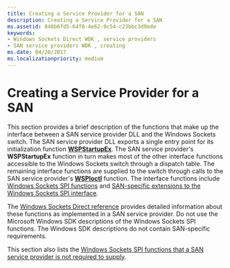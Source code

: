 ```yaml
---
title: Creating a Service Provider for a SAN
description: Creating a Service Provider for a SAN
ms.assetid: 848b6fd5-64f8-4e62-9c54-c23bbc3d9ede
keywords:
- Windows Sockets Direct WDK , service providers
- SAN service providers WDK , creating
ms.date: 04/20/2017
ms.localizationpriority: medium
---
```


# Creating a Service Provider for a SAN





This section provides a brief description of the functions that make up the interface between a SAN service provider DLL and the Windows Sockets switch. The SAN service provider DLL exports a single entry point for its initialization function [**WSPStartupEx**](https://docs.microsoft.com/previous-versions/windows/hardware/network/ff566321(v=vs.85)). The SAN service provider's **WSPStartupEx** function in turn makes most of the other interface functions accessible to the Windows Sockets switch through a dispatch table. The remaining interface functions are supplied to the switch through calls to the SAN service provider's [**WSPIoctl**](https://docs.microsoft.com/previous-versions/windows/hardware/network/ff566296(v=vs.85)) function. The interface functions include [Windows Sockets SPI functions](windows-sockets-spi-functions-required-for-sans.md) and [SAN-specific extensions to the Windows Sockets SPI interface](windows-sockets-spi-extensions-for-sans.md).

The [Windows Sockets Direct reference](https://docs.microsoft.com/previous-versions/windows/hardware/network/ff565857(v=vs.85)) provides detailed information about these functions as implemented in a SAN service provider. Do not use the Microsoft Windows SDK descriptions of the Windows Sockets SPI functions. The Windows SDK descriptions do not contain SAN-specific requirements.

This section also lists the [Windows Sockets SPI functions that a SAN service provider is not required to supply](windows-sockets-spi-functions-not-required-for-sans.md).

 

 





